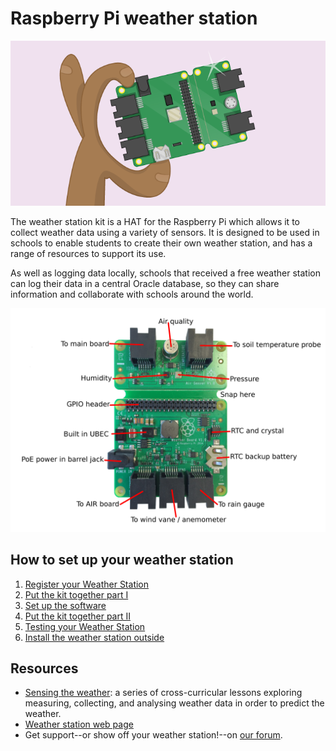 # Raspberry Pi weather station

![](cover.png)

The weather station kit is a HAT for the Raspberry Pi which allows it to collect weather data using a variety of sensors. It is designed to be used in schools to enable students to create their own weather station, and has a range of resources to support its use.

As well as logging data locally, schools that received a free weather station can log their data in a central Oracle database, so they can share information and collaborate with schools around the world.


![Weather Station](images/weather-station-kit.png)

## How to set up your weather station

1. [Register your Weather Station](register.md)
1. [Put the kit together part I](build.md)
1. [Set up the software](software.md)
1. [Put the kit together part II](build2.md)
1. [Testing your Weather Station](test.md)
1. [Install the weather station outside](siting.md)

## Resources

- [Sensing the weather](https://github.com/raspberrypilearning/sensing-the-weather): a series of cross-curricular lessons exploring measuring, collecting, and analysing weather data in order to predict the weather.
- [Weather station web page](https://www.raspberrypi.org/weather-station)
- Get support--or show off your weather station!--on [our forum](https://www.raspberrypi.org/forums/viewforum.php?f=112).


